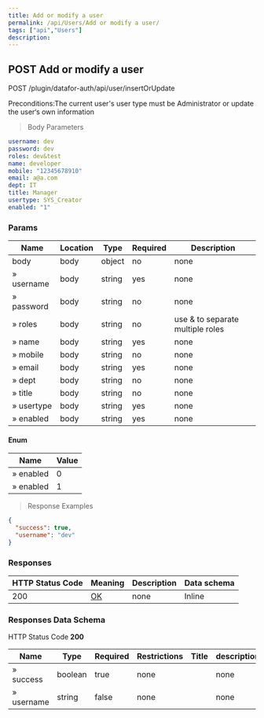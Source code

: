 ```yaml
---
title: Add or modify a user
permalink: /api/Users/Add or modify a user/
tags: ["api","Users"]
description: 
---
```


## POST Add or modify a user

POST /plugin/datafor-auth/api/user/insertOrUpdate

Preconditions:The current user's user type must be Administrator or update the user‘s own information

> Body Parameters

```yaml
username: dev
password: dev
roles: dev&test
name: developer
mobile: "12345678910"
email: a@a.com
dept: IT
title: Manager
usertype: SYS_Creator
enabled: "1"

```

### Params

|Name|Location|Type|Required|Description|
|---|---|---|---|---|
|body|body|object| no |none|
|» username|body|string| yes |none|
|» password|body|string| no |none|
|» roles|body|string| no |use & to separate multiple roles|
|» name|body|string| yes |none|
|» mobile|body|string| no |none|
|» email|body|string| yes |none|
|» dept|body|string| no |none|
|» title|body|string| no |none|
|» usertype|body|string| yes |none|
|» enabled|body|string| yes |none|

#### Enum

|Name|Value|
|---|---|
|» enabled|0|
|» enabled|1|

> Response Examples

```json
{
  "success": true,
  "username": "dev"
}
```

### Responses

|HTTP Status Code |Meaning|Description|Data schema|
|---|---|---|---|
|200|[OK](https://tools.ietf.org/html/rfc7231#section-6.3.1)|none|Inline|

### Responses Data Schema

HTTP Status Code **200**

|Name|Type|Required|Restrictions|Title|description|
|---|---|---|---|---|---|
|» success|boolean|true|none||none|
|» username|string|false|none||none|
